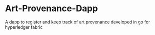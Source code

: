 # Art-Provenance-Dapp
A dapp to register and keep track of art provenance developed in go for hyperledger fabric
